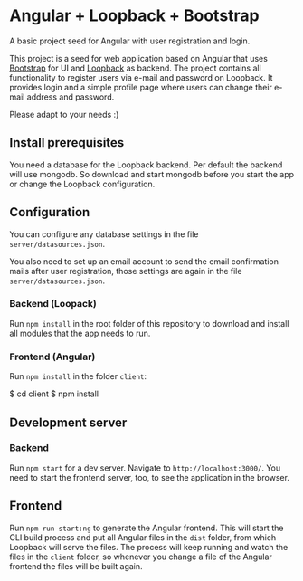 # Angular + Loopback + Bootstrap

A basic project seed for Angular with user registration and login.

This project is a seed for web application based on Angular that uses
[Bootstrap](https://ng-bootstrap.github.io) for UI and 
[Loopback](https://loopback.io/) as backend. The project contains all
functionality to register users via e-mail and password on Loopback. It
provides login and a simple profile page where users can change their e-mail
address and password.

Please adapt to your needs :)

## Install prerequisites

You need a database for the Loopback backend. Per default the backend will use
mongodb. So download and start mongodb before you start the app or change the
Loopback configuration.

## Configuration

You can configure any database settings in the file `server/datasources.json`.

You also need to set up an email account to send the email confirmation mails
after user registration, those settings are again in the file
`server/datasources.json`.

### Backend (Loopack)
Run `npm install` in the root folder of this repository to download and install
all modules that the app needs to run.

### Frontend (Angular)
Run `npm install` in the folder `client`:

  $ cd client
  $ npm install

## Development server

### Backend
Run `npm start` for a dev server. Navigate to `http://localhost:3000/`. You
need to start the frontend server, too, to see the application in the browser.

## Frontend

Run `npm run start:ng` to generate the Angular frontend. This will start the
CLI build process and put all Angular files in the `dist` folder, from which
Loopback will serve the files. The process will keep running and watch the
files in the `client` folder, so whenever you change a file of the Angular
frontend the files will be built again.